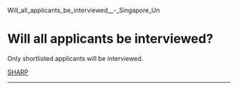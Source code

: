 Will_all_applicants_be_interviewed__-_Singapore_Un



Will all applicants be interviewed?
===================================

Only shortlisted applicants will be interviewed.

[SHARP](https://www.sutd.edu.sg/tag/sharp/)

---

